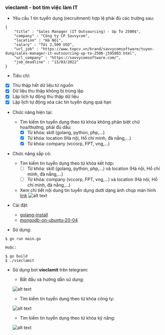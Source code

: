 ### vieclamit - bot tìm việc làm IT
- Yêu cầu 1 tin tuyển dụng (recruitment) hợp lệ phải đủ các trường sau:
```
{
    "title" : "Sales Manager (IT Outsourcing) - Up To 2500$",
    "company" : "Công ty CP Savvycom",
    "location" : "Hà Nội",
    "salary" : "Tới 2,500 USD",
    "url_job" : "https://www.topcv.vn/brand/savvycomsoftware/tuyen-dung/sales-manager-it-outsourcing-up-to-2500-j595803.html",
    "url_company" : "https://savvycomsoftware.com/",
    "job_deadline" : "15/03/2022"
} 
```

- Tiêu chí:
* [x]  Thu thập hết dữ liệu từ nguồn
* [x]  Dữ liệu thu thập không bị trùng lặp
* [x]  Lập lịch tự động thu thập dữ liệu
* [x]  Lập lịch tự động xóa các tin tuyển dụng quá hạn

- Chức năng hiện tại:
    - Tìm kiếm tin tuyển dụng theo từ khóa không phân biệt chữ hoa/thường, phải đủ dấu:
        * [x]  Từ khóa: skill (golang, python, php,...)
        * [x]  Từ khóa: location (Hà nội, Hồ chí minh, đà nẵng,...)
        * [x]  Từ khóa: company (vccorp, FPT, vng,...)
- Chức năng sắp có:
    - Tìm kiếm tin tuyển dụng theo từ khóa kết hợp:
        * [ ]  Từ khóa: skill (golang, python, php,...) và location (Hà nội, Hồ chí minh, đà nẵng,...)
        * [ ]  Từ khóa: company (vccorp, FPT, vng,...) và location (Hà nội, Hồ chí minh, đà nẵng,...)
    - Xem chi tiết nội dung tin tuyển dụng dưới dạng ảnh chụp màn hình
    [link](https://www.topcv.vn/brand/smartosc/tuyen-dung/it-comtor-j592057.html)
    ![alt text](https://github.com/dactoankmapydev/vieclamit/blob/master/doc_pictures/screenshot_descript_brand.png)

- Cài đặt:
    - [golang-install](https://go.dev/doc/install)
    - [mongodb-on-ubuntu-20-04](https://www.digitalocean.com/community/tutorials/how-to-install-mongodb-on-ubuntu-20-04)
- Sử dụng:
```
$ go run main.go
```
    Hoặc:
```
$ go build
$ ./vieclamit
```
- Sử dụng bot **vieclamit** trên telegram:
    - Bắt đầu và hướng dẫn sử dụng:
    
    ![alt text](https://github.com/dactoankmapydev/vieclamit/blob/master/doc_pictures/start_help.png)
    
    - Tìm kiếm tin tuyển dụng theo từ khóa công ty:
    
    ![alt text](https://github.com/dactoankmapydev/vieclamit/blob/master/doc_pictures/company.png)
    
    - Tìm kiếm tin tuyển dụng theo từ khóa kỹ năng:
    
    ![alt text](https://github.com/dactoankmapydev/vieclamit/blob/master/doc_pictures/skill.png)
